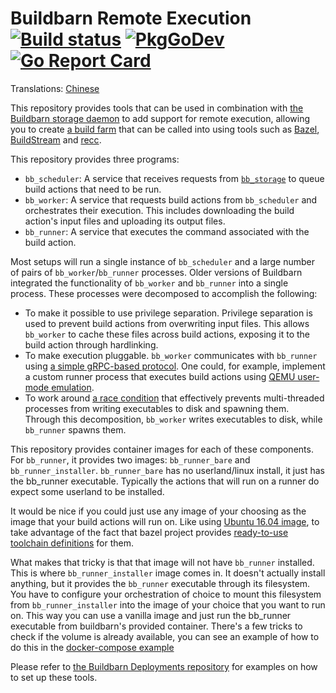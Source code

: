 # Buildbarn Remote Execution [![Build status](https://github.com/buildbarn/bb-remote-execution/workflows/master/badge.svg)](https://github.com/buildbarn/bb-remote-execution/actions) [![PkgGoDev](https://pkg.go.dev/badge/github.com/buildbarn/bb-remote-execution)](https://pkg.go.dev/github.com/buildbarn/bb-remote-execution) [![Go Report Card](https://goreportcard.com/badge/github.com/buildbarn/bb-remote-execution)](https://goreportcard.com/report/github.com/buildbarn/bb-remote-execution)

Translations: [Chinese](https://github.com/buildbarn/bb-remote-execution/blob/master/doc/zh_CN/README.md)

This repository provides tools that can be used in combination with
[the Buildbarn storage daemon](https://github.com/buildbarn/bb-storage)
to add support for remote execution, allowing you to create
[a build farm](https://en.wikipedia.org/wiki/Compile_farm) that can be
called into using tools such as [Bazel](https://bazel.build/),
[BuildStream](https://wiki.gnome.org/Projects/BuildStream) and
[recc](https://gitlab.com/bloomberg/recc).

This repository provides three programs:

- `bb_scheduler`: A service that receives requests from
  [`bb_storage`](https://github.com/buildbarn/bb-storage) to queue build
  actions that need to be run.
- `bb_worker`: A service that requests build actions from `bb_scheduler`
  and orchestrates their execution. This includes downloading the build
  action's input files and uploading its output files.
- `bb_runner`: A service that executes the command associated with the
  build action.

Most setups will run a single instance of `bb_scheduler` and a large
number of pairs of `bb_worker`/`bb_runner` processes. Older versions of
Buildbarn integrated the functionality of `bb_worker` and `bb_runner`
into a single process. These processes were decomposed to accomplish the
following:

- To make it possible to use privilege separation. Privilege separation
  is used to prevent build actions from overwriting input files. This
  allows `bb_worker` to cache these files across build actions,
  exposing it to the build action through hardlinking.
- To make execution pluggable. `bb_worker` communicates with `bb_runner`
  using [a simple gRPC-based protocol](https://github.com/buildbarn/bb-remote-execution/blob/master/pkg/proto/runner/runner.proto).
  One could, for example, implement a custom runner process that
  executes build actions using [QEMU user-mode emulation](https://www.qemu.org/).
- To work around [a race condition](https://github.com/golang/go/issues/22315)
  that effectively prevents multi-threaded processes from writing
  executables to disk and spawning them. Through this decomposition,
  `bb_worker` writes executables to disk, while `bb_runner` spawns them.

This repository provides container images for each of these components.
For `bb_runner`, it provides two images: `bb_runner_bare` and `bb_runner_installer`.
`bb_runner_bare` has no userland/linux install, it just has the bb_runner
executable. Typically the actions that will run on a runner do expect some
userland to be installed.

It would be nice if you could just use any image of your choosing as the image
that your build actions will run on. Like using
[Ubuntu 16.04 image](https://console.cloud.google.com/marketplace/details/google/rbe-ubuntu16-04),
to take advantage of the fact that bazel project provides [ready-to-use toolchain 
definitions](https://github.com/bazelbuild/bazel-toolchains) for them.

What makes that tricky is that that image will not have `bb_runner` installed.
This  is where `bb_runner_installer` image comes in. It doesn't actually
install anything, but it provides the `bb_runner` executable through its
filesystem. You have to configure your orchestration of choice to mount this
filesystem from `bb_runner_installer` into the image of your choice that you
want to run on. This way you can use a vanilla image and just run the bb_runner
executable from buildbarn's provided container. There's a few tricks to check
if the volume is already available, you can see an example of how to do this
in the [docker-compose example](https://github.com/buildbarn/bb-deployments/blob/e404c1a519355353d0e2cdfd447126fe07095594/docker-compose/docker-compose.yml#L89)

Please refer to [the Buildbarn Deployments repository](https://github.com/buildbarn/bb-deployments)
for examples on how to set up these tools.
